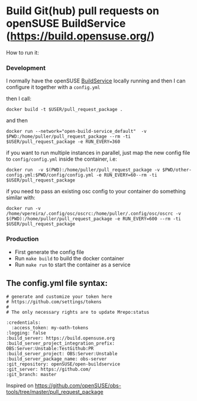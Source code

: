 # Build Git(hub) pull requests on openSUSE BuildService (https://build.opensuse.org/)

How to run it:

### Development

I normally have the openSUSE [BuildService](https://github.com/openSUSE/open-build-service/wiki/Development-Environment-Tips-&-Tricks) locally running and then I can configure it together with a ```config.yml```

then I call:

```
docker build -t $USER/pull_request_package .
```

and then

```
docker run --network="open-build-service_default"  -v $PWD:/home/puller/pull_request_package --rm -ti $USER/pull_request_package -e RUN_EVERY=360
```

if you want to run multiple instances in parallel, just map the new config file
to ```config/config.yml``` inside the container, i.e:

```
docker run  -v $(PWD):/home/puller/pull_request_package -v $PWD/other-config.yml:$PWD/config/config.yml -e RUN_EVERY=60--rm -ti $USER/pull_request_package
```

if you need to pass an existing osc config to your container do something
similar with:

```
docker run -v /home/vpereira/.config/osc/oscrc:/home/puller/.config/osc/oscrc -v $(PWD):/home/puller/pull_request_package -e RUN_EVERY=600 --rm -ti $USER/pull_request_package
```

### Production

- First generate the config file
- Run ```make build``` to build the docker container
- Run ```make run``` to start the container as a service


## The config.yml file syntax:

```
# generate and customize your token here
# https://github.com/settings/tokens
#
# The only necessary rights are to update Mrepo:status

:credentials:
  :access_token: my-oath-tokens
:logging: false
:build_server: https://build.opensuse.org
:build_server_project_integration_prefix: OBS:Server:Unstable:TestGithub:PR
:build_server_project: OBS:Server:Unstable
:build_server_package_name: obs-server
:git_repository: openSUSE/open-buildservice
:git_server: https://github.com/
:git_branch: master

```

Inspired on https://github.com/openSUSE/obs-tools/tree/master/pull_request_package
